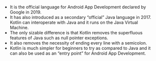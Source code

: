 - It is the official language for Android App Development declared by Google in 2019.
- It has also introduced as a secondary “official” Java language in 2017. Kotlin can interoperate with Java and it runs on the Java Virtual Machine.
- The only sizable difference is that Kotlin removes the superfluous features of Java such as null pointer exceptions. 
- It also removes the necessity of ending every line with a semicolon. 
- Kotlin is much simpler for beginners to try as compared to Java and it can also be used as an “entry point” for Android App Development.
